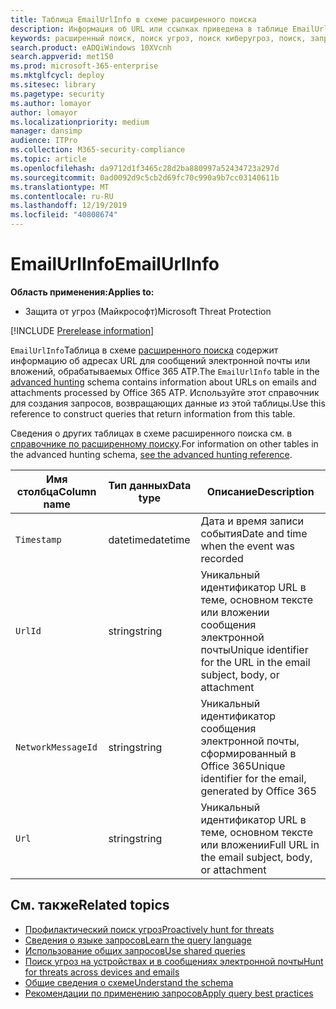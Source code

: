 ```yaml
---
title: Таблица EmailUrlInfo в схеме расширенного поиска
description: Информация об URL или ссылках приведена в таблице EmailUrlInfo схемы расширенного поиска.
keywords: расширенный поиск, поиск угроз, поиск киберугроз, поиск, запрос, телеметрия, справочник схемы, kusto, таблица, столбец, тип данных, описание, EmailUrlInfo, идентификатор сетевого сообщения, url, ссылка
search.product: eADQiWindows 10XVcnh
search.appverid: met150
ms.prod: microsoft-365-enterprise
ms.mktglfcycl: deploy
ms.sitesec: library
ms.pagetype: security
ms.author: lomayor
author: lomayor
ms.localizationpriority: medium
manager: dansimp
audience: ITPro
ms.collection: M365-security-compliance
ms.topic: article
ms.openlocfilehash: da9712d1f3465c28d2ba880997a52434723a297d
ms.sourcegitcommit: 0ad0092d9c5cb2d69fc70c990a9b7cc03140611b
ms.translationtype: MT
ms.contentlocale: ru-RU
ms.lasthandoff: 12/19/2019
ms.locfileid: "40808674"
---
```

# <a name="emailurlinfo"></a><span data-ttu-id="c0d42-104">EmailUrlInfo</span><span class="sxs-lookup"><span data-stu-id="c0d42-104">EmailUrlInfo</span></span>

<span data-ttu-id="c0d42-105">**Область применения:**</span><span class="sxs-lookup"><span data-stu-id="c0d42-105">**Applies to:**</span></span>
- <span data-ttu-id="c0d42-106">Защита от угроз (Майкрософт)</span><span class="sxs-lookup"><span data-stu-id="c0d42-106">Microsoft Threat Protection</span></span>

[!INCLUDE [Prerelease information](../includes/prerelease.md)]

<span data-ttu-id="c0d42-107">`EmailUrlInfo`Таблица в схеме [расширенного поиска](advanced-hunting-overview.md) содержит информацию об адресах URL для сообщений электронной почты или вложений, обрабатываемых Office 365 ATP.</span><span class="sxs-lookup"><span data-stu-id="c0d42-107">The `EmailUrlInfo` table in the [advanced hunting](advanced-hunting-overview.md) schema contains information about URLs on emails and attachments processed by Office 365 ATP.</span></span> <span data-ttu-id="c0d42-108">Используйте этот справочник для создания запросов, возвращающих данные из этой таблицы.</span><span class="sxs-lookup"><span data-stu-id="c0d42-108">Use this reference to construct queries that return information from this table.</span></span>

<span data-ttu-id="c0d42-109">Сведения о других таблицах в схеме расширенного поиска см. в [справочнике по расширенному поиску](advanced-hunting-schema-tables.md).</span><span class="sxs-lookup"><span data-stu-id="c0d42-109">For information on other tables in the advanced hunting schema, [see the advanced hunting reference](advanced-hunting-schema-tables.md).</span></span>

| <span data-ttu-id="c0d42-110">Имя столбца</span><span class="sxs-lookup"><span data-stu-id="c0d42-110">Column name</span></span> | <span data-ttu-id="c0d42-111">Тип данных</span><span class="sxs-lookup"><span data-stu-id="c0d42-111">Data type</span></span> | <span data-ttu-id="c0d42-112">Описание</span><span class="sxs-lookup"><span data-stu-id="c0d42-112">Description</span></span> |
|-------------|-----------|-------------|
| `Timestamp` | <span data-ttu-id="c0d42-113">datetime</span><span class="sxs-lookup"><span data-stu-id="c0d42-113">datetime</span></span> | <span data-ttu-id="c0d42-114">Дата и время записи события</span><span class="sxs-lookup"><span data-stu-id="c0d42-114">Date and time when the event was recorded</span></span> |
| `UrlId` | <span data-ttu-id="c0d42-115">string</span><span class="sxs-lookup"><span data-stu-id="c0d42-115">string</span></span> | <span data-ttu-id="c0d42-116">Уникальный идентификатор URL в теме, основном тексте или вложении сообщения электронной почты</span><span class="sxs-lookup"><span data-stu-id="c0d42-116">Unique identifier for the URL in the email subject, body, or attachment</span></span> |
| `NetworkMessageId` | <span data-ttu-id="c0d42-117">string</span><span class="sxs-lookup"><span data-stu-id="c0d42-117">string</span></span> | <span data-ttu-id="c0d42-118">Уникальный идентификатор сообщения электронной почты, сформированный в Office 365</span><span class="sxs-lookup"><span data-stu-id="c0d42-118">Unique identifier for the email, generated by Office 365</span></span> |
| `Url` | <span data-ttu-id="c0d42-119">string</span><span class="sxs-lookup"><span data-stu-id="c0d42-119">string</span></span> | <span data-ttu-id="c0d42-120">Уникальный идентификатор URL в теме, основном тексте или вложении</span><span class="sxs-lookup"><span data-stu-id="c0d42-120">Full URL in the email subject, body, or attachment</span></span> |

## <a name="related-topics"></a><span data-ttu-id="c0d42-121">См. также</span><span class="sxs-lookup"><span data-stu-id="c0d42-121">Related topics</span></span>
- [<span data-ttu-id="c0d42-122">Профилактический поиск угроз</span><span class="sxs-lookup"><span data-stu-id="c0d42-122">Proactively hunt for threats</span></span>](advanced-hunting-overview.md)
- [<span data-ttu-id="c0d42-123">Сведения о языке запросов</span><span class="sxs-lookup"><span data-stu-id="c0d42-123">Learn the query language</span></span>](advanced-hunting-query-language.md)
- [<span data-ttu-id="c0d42-124">Использование общих запросов</span><span class="sxs-lookup"><span data-stu-id="c0d42-124">Use shared queries</span></span>](advanced-hunting-shared-queries.md)
- [<span data-ttu-id="c0d42-125">Поиск угроз на устройствах и в сообщениях электронной почты</span><span class="sxs-lookup"><span data-stu-id="c0d42-125">Hunt for threats across devices and emails</span></span>](advanced-hunting-query-emails-devices.md)
- [<span data-ttu-id="c0d42-126">Общие сведения о схеме</span><span class="sxs-lookup"><span data-stu-id="c0d42-126">Understand the schema</span></span>](advanced-hunting-schema-tables.md)
- [<span data-ttu-id="c0d42-127">Рекомендации по применению запросов</span><span class="sxs-lookup"><span data-stu-id="c0d42-127">Apply query best practices</span></span>](advanced-hunting-best-practices.md)